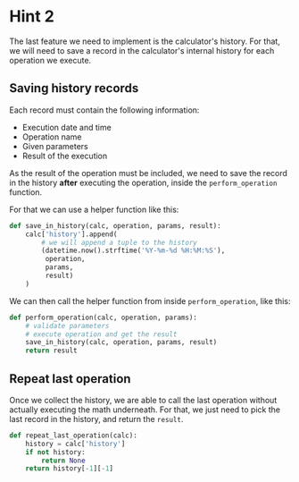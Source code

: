 # Hint 2

The last feature we need to implement is the calculator's history. For that, we will need to save a record in the calculator's internal history for each operation we execute.

## Saving history records

Each record must contain the following information:
- Execution date and time
- Operation name
- Given parameters
- Result of the execution

As the result of the operation must be included, we need to save the record in the history **after** executing the operation, inside the `perform_operation` function.

For that we can use a helper function like this:

```python
def save_in_history(calc, operation, params, result):
    calc['history'].append(
        # we will append a tuple to the history
        (datetime.now().strftime('%Y-%m-%d %H:%M:%S'),
         operation,
         params,
         result)
    )
```

We can then call the helper function from inside `perform_operation`, like this:

```python
def perform_operation(calc, operation, params):
    # validate parameters
    # execute operation and get the result
    save_in_history(calc, operation, params, result)
    return result
```


## Repeat last operation

Once we collect the history, we are able to call the last operation without actually executing the math underneath. For that, we just need to pick the last record in the history, and return the `result`.

```python
def repeat_last_operation(calc):
    history = calc['history']
    if not history:
        return None
    return history[-1][-1]
```
